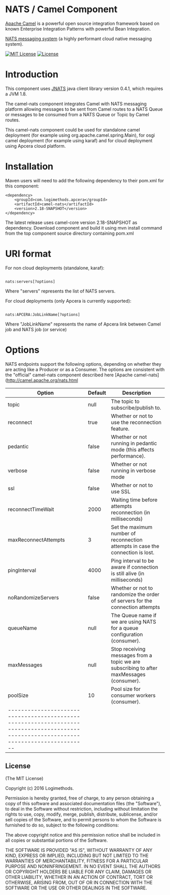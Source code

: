 # NATS / Camel Component

[Apache Camel](http://camel.apache.org) is a powerful open source integration framework based on known
Enterprise Integration Patterns with powerful Bean Integration.

[NATS messaging system](https://nats.io) (a highly performant cloud native messaging system).

[![MIT License](https://img.shields.io/npm/l/express.svg)](http://opensource.org/licenses/MIT)
[![License](http://img.shields.io/:license-apache-brightgreen.svg)](http://www.apache.org/licenses/LICENSE-2.0.html)

# Introduction

This component uses [JNATS](https://github.com/nats-io/jnats) java client library version 0.4.1, which requires a JVM 1.8.

The camel-nats component integrates Camel with NATS messaging platform allowing messages to be sent from Camel routes to a NATS Queue or messages to be consumed from a NATS Queue or Topic by Camel routes.

This camel-nats component could be used for standalone camel deployment (for example using org.apache.camel.spring.Main), for osgi camel deployment (for example using karaf) and for cloud deployment using Apcera cloud platform.

# Installation

Maven users will need to add the following dependency to their pom.xml for this component:

```
<dependency>
    <groupId>com.logimethods.apcera</groupId>
    <artifactId>camel-nats</artifactId>
    <version>2.18-SNAPSHOT</version>
</dependency>

```

The latest release uses camel-core version 2.18-SNAPSHOT as dependency.
Download component and build it using mvn install command from the top component source directory containing pom.xml 

# URI format

For non cloud deployments (standalone, karaf):

```

nats:servers[?options]

```
Where "servers" represents the list of NATS servers.

For cloud deployments (only Apcera is currently supported):

```

nats:APCERA:JobLinkName[?options]

```
Where "JobLinkName" represents the name of Apcera link between Camel job and NATS job (or service)

# Options

NATS endpoints support the following options, depending on whether they are acting like a Producer or as a Consumer. The options are consistent with the "official" camel-nats component described here [Apache camel-nats](http://camel.apache.org/nats.html

| Option              	  |	Default   | Description                                                                        
|-------------------------|-----------|-------------------------------------------------------------------------------------------------|
| topic                   | null      | The topic to subscribe/publish to.																|
| reconnect               | true      | Whether or not to use the reconnection feature.													|
| pedantic                | false     | Whether or not running in pedantic mode (this affects performance).								|
| verbose                 | false     | Whether or not running in verbose mode															|
| ssl                     | false     | Whether or not to use SSL																		|
| reconnectTimeWait       | 2000      | Waiting time before attempts reconnection (in milliseconds)										|
| maxReconnectAttempts    | 3         | Set the maximum number of reconnection attempts in case the connection is lost.					|
| pingInterval            | 4000      | Ping interval to be aware if connection is still alive (in milliseconds)						|
| noRandomizeServers      | false     | Whether or not to randomize the order of servers for the connection attempts					|
| queueName               | null      | The Queue name if we are using NATS for a queue configuration (consumer).						|
| maxMessages             | null      | Stop receiving messages from a topic we are subscribing to after maxMessages (consumer).		|
| poolSize                | 10        | Pool size for consumer workers (consumer).														|
|--------------------------------------------------------------------------------------------------------------------------------------	|


## License

(The MIT License)

Copyright (c) 2016 Logimethods.

Permission is hereby granted, free of charge, to any person obtaining a copy
of this software and associated documentation files (the "Software"), to
deal in the Software without restriction, including without limitation the
rights to use, copy, modify, merge, publish, distribute, sublicense, and/or
sell copies of the Software, and to permit persons to whom the Software is
furnished to do so, subject to the following conditions:

The above copyright notice and this permission notice shall be included in
all copies or substantial portions of the Software.

THE SOFTWARE IS PROVIDED "AS IS", WITHOUT WARRANTY OF ANY KIND, EXPRESS OR
IMPLIED, INCLUDING BUT NOT LIMITED TO THE WARRANTIES OF MERCHANTABILITY,
FITNESS FOR A PARTICULAR PURPOSE AND NONINFRINGEMENT. IN NO EVENT SHALL THE
AUTHORS OR COPYRIGHT HOLDERS BE LIABLE FOR ANY CLAIM, DAMAGES OR OTHER
LIABILITY, WHETHER IN AN ACTION OF CONTRACT, TORT OR OTHERWISE, ARISING
FROM, OUT OF OR IN CONNECTION WITH THE SOFTWARE OR THE USE OR OTHER DEALINGS
IN THE SOFTWARE.
